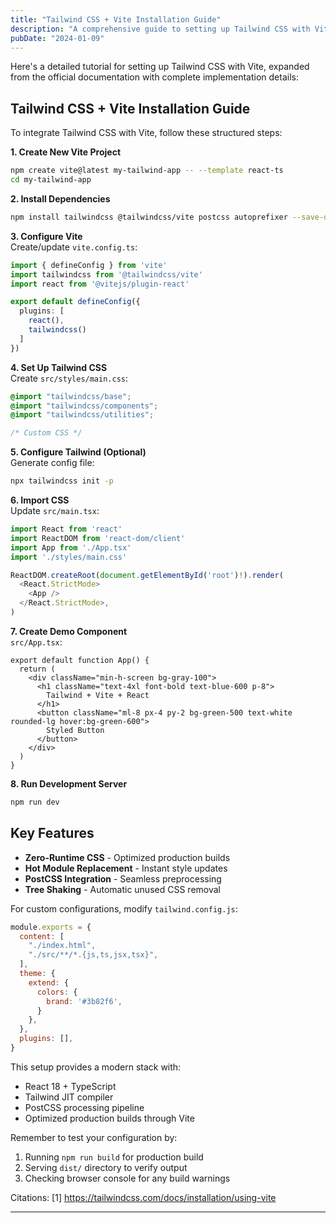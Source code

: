 ```yaml
---
title: "Tailwind CSS + Vite Installation Guide"
description: "A comprehensive guide to setting up Tailwind CSS with Vite and React"
pubDate: "2024-01-09"
---
```



Here's a detailed tutorial for setting up Tailwind CSS with Vite, expanded from the official documentation with complete implementation details:

## Tailwind CSS + Vite Installation Guide

To integrate Tailwind CSS with Vite, follow these structured steps:

**1. Create New Vite Project**  
```bash
npm create vite@latest my-tailwind-app -- --template react-ts
cd my-tailwind-app
```

**2. Install Dependencies**  
```bash
npm install tailwindcss @tailwindcss/vite postcss autoprefixer --save-dev
```

**3. Configure Vite**  
Create/update `vite.config.ts`:
```typescript
import { defineConfig } from 'vite'
import tailwindcss from '@tailwindcss/vite'
import react from '@vitejs/plugin-react'

export default defineConfig({
  plugins: [
    react(),
    tailwindcss()
  ]
})
```

**4. Set Up Tailwind CSS**  
Create `src/styles/main.css`:
```css
@import "tailwindcss/base";
@import "tailwindcss/components";
@import "tailwindcss/utilities";

/* Custom CSS */
```

**5. Configure Tailwind (Optional)**  
Generate config file:
```bash
npx tailwindcss init -p
```

**6. Import CSS**  
Update `src/main.tsx`:
```typescript
import React from 'react'
import ReactDOM from 'react-dom/client'
import App from './App.tsx'
import './styles/main.css'

ReactDOM.createRoot(document.getElementById('root')!).render(
  <React.StrictMode>
    <App />
  </React.StrictMode>,
)
```

**7. Create Demo Component**  
`src/App.tsx`:
```tsx
export default function App() {
  return (
    <div className="min-h-screen bg-gray-100">
      <h1 className="text-4xl font-bold text-blue-600 p-8">
        Tailwind + Vite + React
      </h1>
      <button className="ml-8 px-4 py-2 bg-green-500 text-white rounded-lg hover:bg-green-600">
        Styled Button
      </button>
    </div>
  )
}
```

**8. Run Development Server**  
```bash
npm run dev
```

## Key Features
- **Zero-Runtime CSS** - Optimized production builds
- **Hot Module Replacement** - Instant style updates
- **PostCSS Integration** - Seamless preprocessing
- **Tree Shaking** - Automatic unused CSS removal

For custom configurations, modify `tailwind.config.js`:
```javascript
module.exports = {
  content: [
    "./index.html",
    "./src/**/*.{js,ts,jsx,tsx}",
  ],
  theme: {
    extend: {
      colors: {
        brand: '#3b82f6',
      }
    },
  },
  plugins: [],
}
```

This setup provides a modern stack with:
- React 18 + TypeScript
- Tailwind JIT compiler
- PostCSS processing pipeline
- Optimized production builds through Vite

Remember to test your configuration by:
1. Running `npm run build` for production build
2. Serving `dist/` directory to verify output
3. Checking browser console for any build warnings

Citations:
[1] https://tailwindcss.com/docs/installation/using-vite


---

